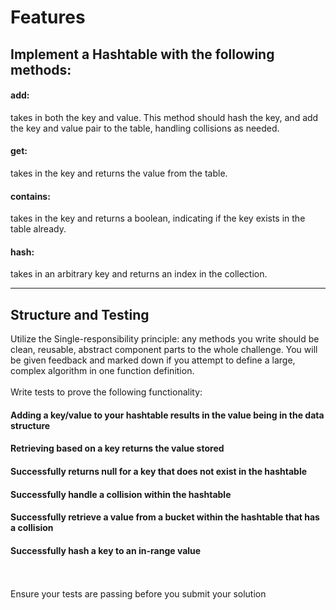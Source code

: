 # Features
## Implement a Hashtable with the following methods:

#### add: 
takes in both the key and value. This method should hash the key, and add the key and value pair to the table, handling collisions as needed.
#### get: 
takes in the key and returns the value from the table.
#### contains: 
takes in the key and returns a boolean, indicating if the key exists in the table already.
#### hash: 
takes in an arbitrary key and returns an index in the collection.

---
## Structure and Testing
Utilize the Single-responsibility principle: any methods you write should be clean, reusable, abstract component parts to the whole challenge. You will be given feedback and marked down if you attempt to define a large, complex algorithm in one function definition.
<br><br>
Write tests to prove the following functionality:

#### Adding a key/value to your hashtable results in the value being in the data structure
#### Retrieving based on a key returns the value stored
#### Successfully returns null for a key that does not exist in the hashtable
#### Successfully handle a collision within the hashtable
#### Successfully retrieve a value from a bucket within the hashtable that has a collision
#### Successfully hash a key to an in-range value
<br><br>
Ensure your tests are passing before you submit your solution